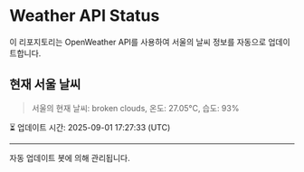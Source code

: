 
# Weather API Status

이 리포지토리는 OpenWeather API를 사용하여 서울의 날씨 정보를 자동으로 업데이트합니다.

## 현재 서울 날씨
> 서울의 현재 날씨: broken clouds, 온도: 27.05°C, 습도: 93%

⏳ 업데이트 시간: 2025-09-01 17:27:33 (UTC)

---
자동 업데이트 봇에 의해 관리됩니다.
